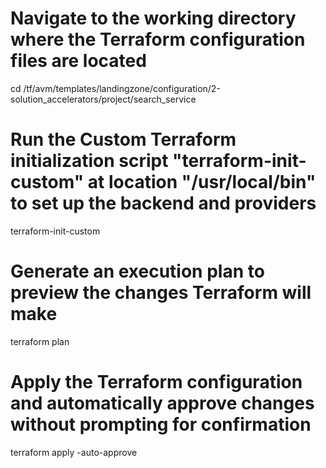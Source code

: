 # Navigate to the working directory where the Terraform configuration files are located
cd /tf/avm/templates/landingzone/configuration/2-solution_accelerators/project/search_service

# Run the Custom Terraform initialization script "terraform-init-custom" at location "/usr/local/bin" to set up the backend and providers
terraform-init-custom

# Generate an execution plan to preview the changes Terraform will make
terraform plan

# Apply the Terraform configuration and automatically approve changes without prompting for confirmation
terraform apply -auto-approve
